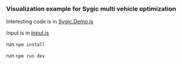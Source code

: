 ### Visualization example for Sygic multi vehicle optimization
Interesting code is in [Sygic.Demo.js](scripts/Sygic.Demo.js)

Input is in [input.js](scripts/input.js)

run ``npm install``

run ``npm run dev``
